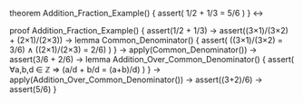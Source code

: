 theorem Addition_Fraction_Example() {
  assert(
    1/2 + 1/3 = 5/6
  )
} ↔

proof Addition_Fraction_Example() {
  assert(1/2 + 1/3) →
  assert((3×1)/(3×2) + (2×1)/(2×3)) →
  lemma Common_Denominator() {
    assert(
      ((3×1)/(3×2) = 3/6) ∧
      ((2×1)/(2×3) = 2/6)
    )
  } →
  apply(Common_Denominator()) →
  assert(3/6 + 2/6) →
  lemma Addition_Over_Common_Denominator() {
    assert(
      ∀a,b,d ∈ ℤ ⇒ (a/d + b/d = (a+b)/d)
    )
  } →
  apply(Addition_Over_Common_Denominator()) →
  assert((3+2)/6) →
  assert(5/6)
}